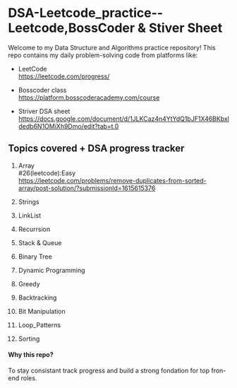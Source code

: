 # DSA-Leetcode_practice--Leetcode,BossCoder & Stiver Sheet
Welcome to my Data Structure and Algorithms practice repository!
This repo contains my daily problem-solving code from platforms like:

- LeetCode<br>
   https://leetcode.com/progress/

- Bosscoder class<br>
   https://platform.bosscoderacademy.com/course

- Striver DSA sheet<br>
   https://docs.google.com/document/d/1JLKCaz4n4YtYdQ1bJF1X46BKbxldedb6N1OMiXh9Dmo/edit?tab=t.0

## Topics covered + DSA progress tracker
1.  Array<br>
      #26(leetcode):Easy<br>
      https://leetcode.com/problems/remove-duplicates-from-sorted-array/post-solution/?submissionId=1615615376
       
2.  Strings
3.  LinkList
4.  Recurrsion
5.  Stack & Queue
6.  Binary Tree
7.  Dynamic Programming
8.  Greedy
9.  Backtracking
10. Bit Manipulation
11. Loop_Patterns
12. Sorting

#### Why this repo?
To stay consistant track progress and build a strong fondation for top fron-end roles.
